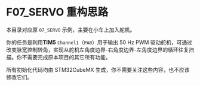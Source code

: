 # F07_SERVO 重构思路

本目录对应原 `07_SERVO` 示例，主要在小车上加入舵机。

你的任务是利用**TIM5** `Channel1`（`PA0`）用于输出 50 Hz PWM 驱动舵机，可通过改变脉宽控制转角，实现从舵机左角度边界-右角度边界-左角度边界的循环往复扫描。你不需要完成原本项目的其它所有功能。

所有初始化代码均由 STM32CubeMX 生成，你不需要关注这些内容，也不应该修改它们。
